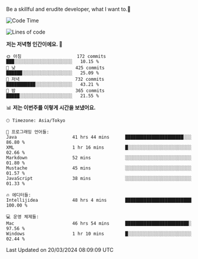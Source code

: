 Be a skillful and erudite developer, what I want to.👶

<!--START_SECTION:waka-->
![Code Time](http://img.shields.io/badge/Code%20Time-562%20hrs%2054%20mins-blue)

![Lines of code](https://img.shields.io/badge/%EC%A0%80%EB%8A%94%20%EC%97%AC%ED%83%9C%EA%B9%8C%EC%A7%80%20-785.1%20thousand%20%EC%A4%84%EC%9D%98%20%EC%BD%94%EB%93%9C%EB%A5%BC%20%EC%9E%91%EC%84%B1%ED%96%88%EC%96%B4%EC%9A%94.-blue)

**저는 저녁형 인간이에요. 🦉** 

```text
🌞 아침                     172 commits         ███░░░░░░░░░░░░░░░░░░░░░░   10.15 % 
🌆 낮　                     425 commits         ██████░░░░░░░░░░░░░░░░░░░   25.09 % 
🌃 저녁                     732 commits         ███████████░░░░░░░░░░░░░░   43.21 % 
🌙 밤　                     365 commits         █████░░░░░░░░░░░░░░░░░░░░   21.55 % 
```


📊 **저는 이번주를 이렇게 시간을 보냈어요.** 

```text
🕑︎ Timezone: Asia/Tokyo

💬 프로그래밍 언어들: 
Java                     41 hrs 44 mins      ██████████████████████░░░   86.80 % 
XML                      1 hr 16 mins        █░░░░░░░░░░░░░░░░░░░░░░░░   02.66 % 
Markdown                 52 mins             ░░░░░░░░░░░░░░░░░░░░░░░░░   01.80 % 
Mustache                 45 mins             ░░░░░░░░░░░░░░░░░░░░░░░░░   01.57 % 
JavaScript               38 mins             ░░░░░░░░░░░░░░░░░░░░░░░░░   01.33 % 

🔥 에디터들: 
Intellijidea             48 hrs 4 mins       █████████████████████████   100.00 % 

💻 운영 체제들: 
Mac                      46 hrs 54 mins      ████████████████████████░   97.56 % 
Windows                  1 hr 10 mins        █░░░░░░░░░░░░░░░░░░░░░░░░   02.44 % 
```


 Last Updated on 20/03/2024 08:09:09 UTC
<!--END_SECTION:waka-->
